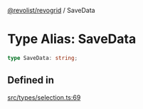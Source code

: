 [@revolist/revogrid](README.md) / SaveData

# Type Alias: SaveData

```ts
type SaveData: string;
```

## Defined in

[src/types/selection.ts:69](https://github.com/revolist/revogrid/blob/2f44a261094fb5584023b62ddfd589facc70cf92/src/types/selection.ts#L69)
